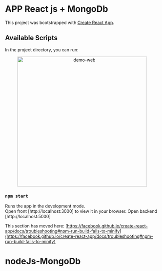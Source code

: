# APP React js + MongoDb

This project was bootstrapped with [Create React App](https://github.com/facebook/create-react-app).

## Available Scripts

In the project directory, you can run:
<div align="center" >
  <img src="[https://github.com/vsdiaman/landingpage/blob/main/landingpage.gif](https://github.com/vsdiaman/nodeJs-MongoDb/blob/main/src/Screenshot%20from%202023-03-17%2011-58-54.png)" alt="demo-web" height="425">
</div>

### `npm start`

Runs the app in the development mode.\
Open front [http://localhost:3000] to view it in your browser.
Open backend [http://localhost:5000] 



This section has moved here: [https://facebook.github.io/create-react-app/docs/troubleshooting#npm-run-build-fails-to-minify](https://facebook.github.io/create-react-app/docs/troubleshooting#npm-run-build-fails-to-minify)
# nodeJs-MongoDb
